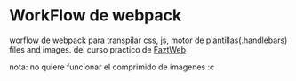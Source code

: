 # WorkFlow de webpack
worflow de webpack para transpilar css, js, motor de plantillas(.handlebars) files and images.
del curso practico de [FaztWeb](https://www.youtube.com/watch?v=7e5apiL6tVQ)

nota: no quiere funcionar el comprimido de imagenes :c 